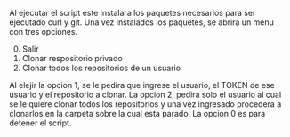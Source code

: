 Al ejecutar el script este instalara los paquetes necesarios para ser ejecutado curl y git.
Una vez instalados los paquetes, se abrira un menu con tres opciones.

0. Salir
1. Clonar respositorio privado
2. Clonar todos los repositorios de un usuario

Al elejir la opcion 1, se le pedira que ingrese el usuario, el TOKEN de ese usuario y el repositorio a clonar.
La opcion 2, pedira solo el usuario al cual se le quiere clonar todos los repositorios y una vez ingresado
procedera a clonarlos en la carpeta sobre la cual esta parado.
La opcion 0 es para detener el script.
